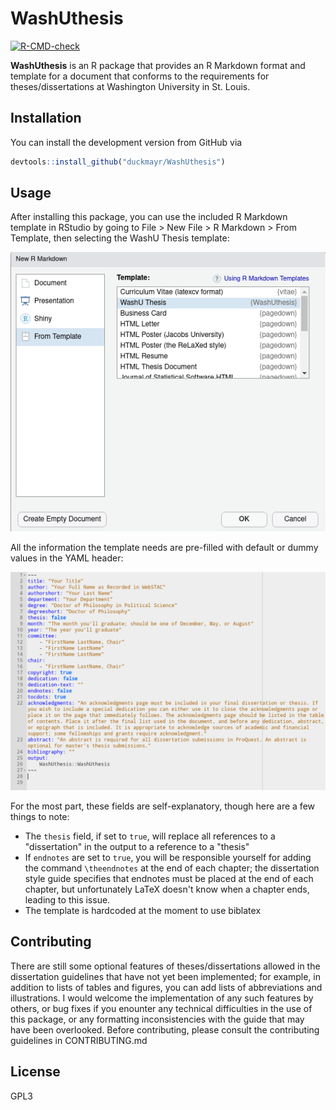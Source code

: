 # WashUthesis

[![R-CMD-check](https://github.com/duckmayr/WashUthesis/workflows/R-CMD-check/badge.svg)](https://github.com/duckmayr/WashUthesis/actions)

**WashUthesis** is an R package that provides an R Markdown format and template
for a document that conforms to the requirements for theses/dissertations
at Washington University in St. Louis.

## Installation

You can install the development version from GitHub via

```r
devtools::install_github("duckmayr/WashUthesis")
```

## Usage

After installing this package,
you can use the included R Markdown template in RStudio
by going to File > New File > R Markdown > From Template, then selecting the WashU Thesis template:

![Screenshot of RStudio's R Markdown template selector](https://github.com/duckmayr/WashUthesis/blob/main/template-chooser.png?raw=true)

All the information the template needs are pre-filled with default or dummy values in the YAML header:

![Screenshot of the template skeleton's YAML header](https://github.com/duckmayr/WashUthesis/blob/main/yaml-header.png?raw=true)

For the most part, these fields are self-explanatory, though here are a few things to note:

- The `thesis` field, if set to `true`, will replace all references to a "dissertation" in the output to a reference to a "thesis"
- If `endnotes` are set to `true`, you will be responsible yourself for adding the command `\theendnotes` at the end of each chapter;
  the dissertation style guide specifies that endnotes must be placed at the end of each chapter,
  but unfortunately LaTeX doesn't know when a chapter ends, leading to this issue.
- The template is hardcoded at the moment to use biblatex

## Contributing

There are still some optional features of theses/dissertations allowed in the dissertation guidelines that have not yet been implemented;
for example, in addition to lists of tables and figures, you can add lists of abbreviations and illustrations.
I would welcome the implementation of any such features by others,
or bug fixes if you enounter any technical difficulties in the use of this package,
or any formatting inconsistencies with the guide that may have been overlooked.
Before contributing, please consult the contributing guidelines in CONTRIBUTING.md

## License

GPL3
